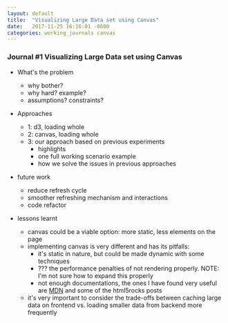 ```yaml
---
layout: default
title:  "Visualizing Large Data set using Canvas"
date:   2017-11-25 16:16:01 -0600
categories: working_journals canvas
---
```


### Journal #1 Visualizing Large Data set using Canvas

- What's the problem
  - why bother?
  - why hard? example?
  - assumptions? constraints?

- Approaches
  - 1: d3, loading whole
  - 2: canvas, loading whole
  - 3: our approach based on previous experiments
    - highlights
    - one full working scenario example
    - how we solve the issues in previous approaches

- future work
  - reduce refresh cycle
  - smoother refreshing mechanism and interactions
  - code refactor

- lessons learnt
  - canvas could be a viable option: more static, less elements on the page
  - implementing canvas is very different and has its pitfalls:
    - it's static in nature, but could be made dynamic with some techniques
    - ??? the performance penalties of not rendering properly. NOTE: I'm not sure how to expand this properly
    - not enough documentations, the ones I have found very useful are [MDN](https://developer.mozilla.org/en-US/docs/Web/API/CanvasRenderingContext2D) and some of the html5rocks posts
  - it's very important to consider the trade-offs between caching large data on frontend vs. loading smaller data from backend more frequently